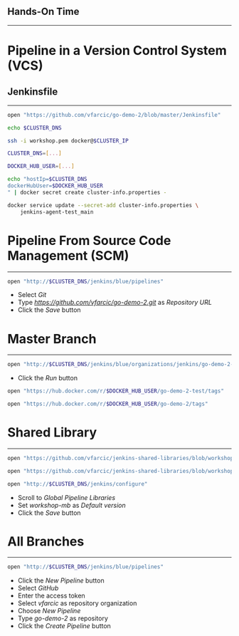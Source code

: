 ## Hands-On Time

---

# Pipeline in a Version Control System (VCS)


## Jenkinsfile

---

```bash
open "https://github.com/vfarcic/go-demo-2/blob/master/Jenkinsfile"

echo $CLUSTER_DNS

ssh -i workshop.pem docker@$CLUSTER_IP

CLUSTER_DNS=[...]

DOCKER_HUB_USER=[...]

echo "hostIp=$CLUSTER_DNS
dockerHubUser=$DOCKER_HUB_USER
" | docker secret create cluster-info.properties -

docker service update --secret-add cluster-info.properties \
    jenkins-agent-test_main
```


# Pipeline From Source Code Management (SCM)

---

```bash
open "http://$CLUSTER_DNS/jenkins/blue/pipelines"
```

* Select *Git*
* Type *https://github.com/vfarcic/go-demo-2.git* as *Repository URL*
* Click the *Save* button


# Master Branch

---

```bash
open "http://$CLUSTER_DNS/jenkins/blue/organizations/jenkins/go-demo-2-scm/activity"
```

* Click the *Run* button

```bash
open "https://hub.docker.com/r/$DOCKER_HUB_USER/go-demo-2-test/tags"

open "https://hub.docker.com/r/$DOCKER_HUB_USER/go-demo-2/tags"
```


# Shared Library

---

```bash
open "https://github.com/vfarcic/jenkins-shared-libraries/blob/workshop-mb/vars/dockerBuild.groovy"

open "https://github.com/vfarcic/jenkins-shared-libraries/blob/workshop-mb/vars/dockerRelease.groovy"

open "http://$CLUSTER_DNS/jenkins/configure"
```

* Scroll to *Global Pipeline Libraries*
* Set *workshop-mb* as *Default version*
* Click the *Save* button


# All Branches

---

```bash
open "http://$CLUSTER_DNS/jenkins/blue/pipelines"
```

* Click the *New Pipeline* button
* Select *GitHub*
* Enter the access token
* Select *vfarcic* as repository organization
* Choose *New Pipeline*
* Type *go-demo-2* as repository
* Click the *Create Pipeline* button
